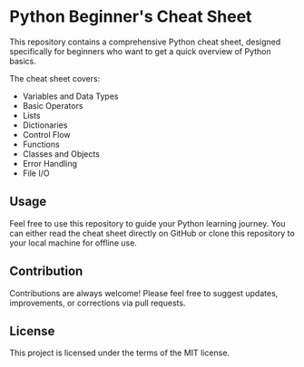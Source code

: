 # Python Beginner's Cheat Sheet

This repository contains a comprehensive Python cheat sheet, designed specifically for beginners who want to get a quick overview of Python basics.

The cheat sheet covers:

- Variables and Data Types
- Basic Operators
- Lists
- Dictionaries
- Control Flow
- Functions
- Classes and Objects
- Error Handling
- File I/O

## Usage

Feel free to use this repository to guide your Python learning journey. You can either read the cheat sheet directly on GitHub or clone this repository to your local machine for offline use.

## Contribution

Contributions are always welcome! Please feel free to suggest updates, improvements, or corrections via pull requests.

## License

This project is licensed under the terms of the MIT license.


